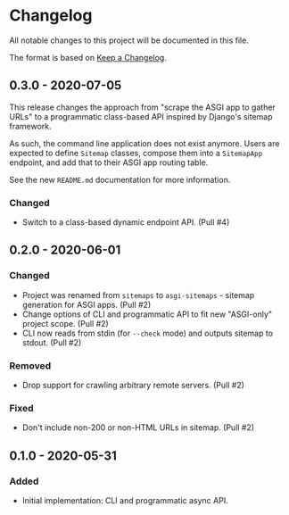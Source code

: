 # Changelog

All notable changes to this project will be documented in this file.

The format is based on [Keep a Changelog](https://keepachangelog.com/en/1.0.0/).

## 0.3.0 - 2020-07-05

This release changes the approach from "scrape the ASGI app to gather URLs" to a programmatic class-based API inspired by Django's sitemap framework.

As such, the command line application does not exist anymore. Users are expected to define `Sitemap` classes, compose them into a `SitemapApp` endpoint, and add that to their ASGI app routing table.

See the new `README.md` documentation for more information.

### Changed

- Switch to a class-based dynamic endpoint API. (Pull #4)

## 0.2.0 - 2020-06-01

### Changed

- Project was renamed from `sitemaps` to `asgi-sitemaps` - sitemap generation for ASGI apps. (Pull #2)
- Change options of CLI and programmatic API to fit new "ASGI-only" project scope. (Pull #2)
- CLI now reads from stdin (for `--check` mode) and outputs sitemap to stdout. (Pull #2)

### Removed

- Drop support for crawling arbitrary remote servers. (Pull #2)

### Fixed

- Don't include non-200 or non-HTML URLs in sitemap. (Pull #2)

## 0.1.0 - 2020-05-31

### Added

- Initial implementation: CLI and programmatic async API.

